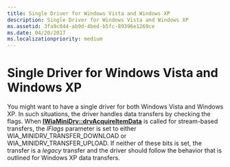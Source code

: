 ```yaml
---
title: Single Driver for Windows Vista and Windows XP
description: Single Driver for Windows Vista and Windows XP
ms.assetid: 3fa9c044-ab9d-4bed-b5fc-89396e1269ce
ms.date: 04/20/2017
ms.localizationpriority: medium
---
```


# Single Driver for Windows Vista and Windows XP


You might want to have a single driver for both Windows Vista and Windows XP. In such situations, the driver handles data transfers by checking the flags. When [**IWiaMiniDrv::drvAcquireItemData**](https://docs.microsoft.com/windows-hardware/drivers/ddi/content/wiamindr_lh/nf-wiamindr_lh-iwiaminidrv-drvacquireitemdata) is called for stream-based transfers, the *lFlags* parameter is set to either WIA\_MINIDRV\_TRANSFER\_DOWNLOAD or WIA\_MINIDRV\_TRANSFER\_UPLOAD. If neither of these bits is set, the transfer is a *legacy* transfer and the driver should follow the behavior that is outlined for Windows XP data transfers.

 

 




